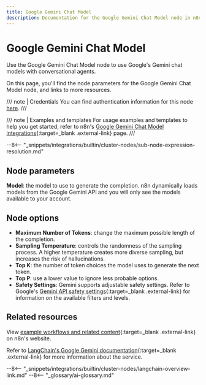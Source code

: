 ```yaml
---
title: Google Gemini Chat Model
description: Documentation for the Google Gemini Chat Model node in n8n, a workflow automation platform. Includes details of operations and configuration, and links to examples and credentials information.
---
```


# Google Gemini Chat Model

Use the Google Gemini Chat Model node to use Google's Gemini chat models with conversational agents.

On this page, you'll find the node parameters for the Google Gemini Chat Model node, and links to more resources.

/// note | Credentials
You can find authentication information for this node [here](/integrations/builtin/credentials/google/googleai/).
///

/// note | Examples and templates
For usage examples and templates to help you get started, refer to n8n's [Google Gemini Chat Model integrations](https://n8n.io/integrations/google-gemini-chat-model/){:target=_blank .external-link} page.
///

--8<-- "_snippets/integrations/builtin/cluster-nodes/sub-node-expression-resolution.md"

## Node parameters

**Model**: the model to use to generate the completion. n8n dynamically loads models from the Google Gemini API and you will only see the models available to your account.

## Node options

* **Maximum Number of Tokens**: change the maximum possible length of the completion.
* **Sampling Temperature**: controls the randomness of the sampling process. A higher temperature creates more diverse sampling, but increases the risk of hallucinations.
* **Top K**: the number of token choices the model uses to generate the next token.
* **Top P**: use a lower value to ignore less probable options. 
* **Safety Settings**: Gemini supports adjustable safety settings. Refer to Google's [Gemini API safety settings](https://ai.google.dev/docs/safety_setting_gemini){:target=_blank .external-link} for information on the available filters and levels.


## Related resources

View [example workflows and related content](https://n8n.io/integrations/google-gemini-chat-model/){:target=_blank .external-link} on n8n's website.

Refer to [LangChain's Google Gemini documentation](https://js.langchain.com/docs/integrations/chat/google_generativeai){:target=_blank .external-link} for more information about the service.

--8<-- "_snippets/integrations/builtin/cluster-nodes/langchain-overview-link.md"
--8<-- "_glossary/ai-glossary.md"
